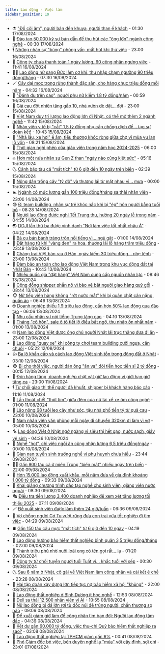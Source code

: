 ```yaml
---
title: Lao động - Việc làm
sidebar_position: 19
---
```


<!-- dantri-lao-dong-viec-lam:START -->
- ⚗️ [&quot;Đồ cõi âm&quot;, người bán đến khuya, người than ế khách](https://dantri.com.vn/lao-dong-viec-lam/do-coi-am-nguoi-ban-den-khuya-nguoi-than-e-khach-20240816142812470.htm) - 01:30 17/08/2024
- 🙉 [Đào tạo 50.000 kỹ sư bán dẫn để thu hút các &quot;ông lớn&quot; ngành công nghệ](https://dantri.com.vn/lao-dong-viec-lam/dao-tao-50000-ky-su-ban-dan-de-thu-hut-cac-ong-lon-nganh-cong-nghe-20240817000953280.htm) - 00:30 17/08/2024
- 🕴 [Những nhân sự &quot;bùng&quot; phỏng vấn, mất hút khi thử việc](https://dantri.com.vn/lao-dong-viec-lam/nhung-nhan-su-bung-phong-van-mat-hut-khi-thu-viec-20240816194315045.htm) - 23:00 16/08/2024
- 🧐 [Công ty chưa thanh toán 1 ngày lương, 60 công nhân ngưng việc](https://dantri.com.vn/lao-dong-viec-lam/cong-ty-chua-thanh-toan-1-ngay-luong-60-cong-nhan-ngung-viec-20240816181009393.htm) - 11:41 16/08/2024
- 🧑‍💻 [Lao động nữ sang Đức làm cơ khí, thu nhập chạm ngưỡng 90 triệu đồng/tháng](https://dantri.com.vn/lao-dong-viec-lam/lao-dong-nu-sang-duc-lam-co-khi-thu-nhap-cham-nguong-90-trieu-dongthang-20240816130821817.htm) - 07:30 16/08/2024
- 🪄 [Cây dại mọc trong rừng thành đặc sản, cho hàng chục triệu đồng mỗi năm](https://dantri.com.vn/lao-dong-viec-lam/cay-dai-moc-trong-rung-thanh-dac-san-cho-hang-chuc-trieu-dong-moi-nam-20240816095943306.htm) - 04:32 16/08/2024
- 🦣 [&quot;Đánh đu trên cao&quot;, người phụ nữ kiếm 1,8 tỷ đồng/năm](https://dantri.com.vn/lao-dong-viec-lam/danh-du-tren-cao-nguoi-phu-nu-kiem-18-ty-dongnam-20240815154420941.htm) - 00:59 16/08/2024
- 🎡 [Giá cau đột nhiên tăng gấp 10, nhà vườn dè dặt... đợi](https://dantri.com.vn/lao-dong-viec-lam/gia-cau-dot-nhien-tang-gap-10-nha-vuon-de-dat-doi-20240815165438031.htm) - 23:00 15/08/2024
- 🦍 [Việt Nam duy trì lượng lao động lớn đi Nhật, có thể mở thêm 2 ngành nghề](https://dantri.com.vn/lao-dong-viec-lam/viet-nam-duy-tri-luong-lao-dong-lon-di-nhat-co-the-mo-them-2-nganh-nghe-20240815181743720.htm) - 11:42 15/08/2024
- 🫶 [Nhân viên y tế bị &quot;cắt&quot; 1,5 tỷ đồng phụ cấp chống dịch để… tạo sự đoàn kết!](https://dantri.com.vn/lao-dong-viec-lam/nhan-vien-y-te-bi-cat-15-ty-dong-phu-cap-chong-dich-de-tao-su-doan-ket-20240815171418309.htm) - 10:43 15/08/2024
- 🥸 [&quot;Nhà lầu, xe hơi&quot; ế ẩm, tiểu thương khóc ròng giữa chợ vì mùa vu lan lỗ vốn](https://dantri.com.vn/lao-dong-viec-lam/nha-lau-xe-hoi-e-am-tieu-thuong-khoc-rong-giua-cho-vi-mua-vu-lan-lo-von-20240815144104523.htm) - 08:21 15/08/2024
- 🎡 [Thời gian nghỉ phép của giáo viên trong năm học 2024-2025](https://dantri.com.vn/lao-dong-viec-lam/thoi-gian-nghi-phep-cua-giao-vien-trong-nam-hoc-2024-2025-20240814181000951.htm) - 06:00 15/08/2024
- 🔥 [Hơn một nửa nhân sự Gen Z than &quot;ngày nào cũng kiệt sức&quot;](https://dantri.com.vn/lao-dong-viec-lam/hon-mot-nua-nhan-su-gen-z-than-ngay-nao-cung-kiet-suc-20240814141510598.htm) - 05:16 15/08/2024
- 🌜 [Cảnh báo tàu cá &quot;mất tích&quot; từ 6 giờ đến 10 ngày trên biển](https://dantri.com.vn/lao-dong-viec-lam/canh-bao-tau-ca-mat-tich-tu-6-gio-den-10-ngay-tren-bien-20240815075844689.htm) - 02:39 15/08/2024
- 🤭 [Nông dân trồng cây &quot;tỷ đô&quot; và thương lái từ mặt nhau vì... mưa](https://dantri.com.vn/lao-dong-viec-lam/nong-dan-trong-cay-ty-do-va-thuong-lai-tu-mat-nhau-vi-mua-20240814130203592.htm) - 00:00 15/08/2024
- 🏊 [Ngành có mức lương gần 100 triệu đồng/tháng sa thải nhân viên](https://dantri.com.vn/lao-dong-viec-lam/nganh-co-muc-luong-gan-100-trieu-dongthang-sa-thai-nhan-vien-20240813112320833.htm) - 23:00 14/08/2024
- 😎 [Đi team building, nhân sự trẻ khóc nấc khi bị &quot;ép&quot; hôn người bằng tuổi bố](https://dantri.com.vn/lao-dong-viec-lam/di-team-building-nhan-su-tre-khoc-nac-khi-bi-ep-hon-nguoi-bang-tuoi-bo-20240814115049868.htm) - 08:28 14/08/2024
- 🤖 [Người lao động được nghỉ Tết Trung thu, hưởng 20 ngày lễ trong năm](https://dantri.com.vn/lao-dong-viec-lam/nguoi-lao-dong-duoc-nghi-tet-trung-thu-huong-20-ngay-le-trong-nam-20240814100114741.htm) - 04:55 14/08/2024
- 🌏 [DOJI lần thứ ba được vinh danh &quot;Nơi làm việc tốt nhất châu Á&quot;](https://dantri.com.vn/lao-dong-viec-lam/doji-lan-thu-ba-duoc-vinh-danh-noi-lam-viec-tot-nhat-chau-a-20240814110756217.htm) - 04:22 14/08/2024
- 🦏 [Bà cụ bán bánh tráng trộn nổi tiếng vì… ngủ gật](https://dantri.com.vn/lao-dong-viec-lam/ba-cu-ban-banh-trang-tron-noi-tieng-vi-ngu-gat-20240813104431039.htm) - 01:00 14/08/2024
- 🤔 [Đặt hàng từ khi &quot;vàng đen&quot; ra hoa, thương lái lỗ hàng trăm triệu đồng](https://dantri.com.vn/lao-dong-viec-lam/dat-hang-tu-khi-vang-den-ra-hoa-thuong-lai-lo-hang-tram-trieu-dong-20240813165256008.htm) - 23:49 13/08/2024
- 🌮 [Chàng trai Việt bán rau ở Hàn, ngày kiếm 30 triệu đồng... nhẹ tênh](https://dantri.com.vn/lao-dong-viec-lam/chang-trai-viet-ban-rau-o-han-ngay-kiem-30-trieu-dong-nhe-tenh-20240813111927795.htm) - 23:00 13/08/2024
- 💪 [Đảm bảo an toàn cho lao động Việt Nam trong khu vực động đất tại Nhật Bản](https://dantri.com.vn/lao-dong-viec-lam/dam-bao-an-toan-cho-lao-dong-viet-nam-trong-khu-vuc-dong-dat-tai-nhat-ban-20240813161440362.htm) - 10:43 13/08/2024
- 💪 [Nhiều quốc gia &quot;đặt hàng&quot; Việt Nam cung cấp nguồn nhân lực](https://dantri.com.vn/lao-dong-viec-lam/nhieu-quoc-gia-dat-hang-viet-nam-cung-cap-nguon-nhan-luc-20240813134558793.htm) - 08:46 13/08/2024
- 🦒 [Cộng đồng shipper phẫn nộ vì bảo vệ bắt người giao hàng quỳ gối](https://dantri.com.vn/lao-dong-viec-lam/cong-dong-shipper-phan-no-vi-bao-ve-bat-nguoi-giao-hang-quy-goi-20240813131511841.htm) - 08:44 13/08/2024
- 🐵 [Nữ tiếp viên hàng không &quot;rớt nước mắt&quot; khi bị quản chặt cân nặng, quần áo](https://dantri.com.vn/lao-dong-viec-lam/nu-tiep-vien-hang-khong-rot-nuoc-mat-khi-bi-quan-chat-can-nang-quan-ao-20240812143453781.htm) - 06:49 13/08/2024
- 🤓 [Doanh nghiệp thiếu 1,9 triệu lao động, cần hơn 50% lao động qua đào tạo](https://dantri.com.vn/lao-dong-viec-lam/doanh-nghiep-thieu-19-trieu-lao-dong-can-hon-50-lao-dong-qua-dao-tao-20240813112524209.htm) - 06:06 13/08/2024
- 🧐 [Nhu cầu nhân sự nói tiếng Trung tăng cao](https://dantri.com.vn/lao-dong-viec-lam/nhu-cau-nhan-su-noi-tieng-trung-tang-cao-20240812151722610.htm) - 04:10 13/08/2024
- 💪 [Tháng &quot;cô hồn&quot;, sale ô tô tiết lộ điều bất ngờ, thu nhập ổn nhất năm](https://dantri.com.vn/lao-dong-viec-lam/thang-co-hon-sale-o-to-tiet-lo-dieu-bat-ngo-thu-nhap-on-nhat-nam-20240812112605800.htm) - 01:00 13/08/2024
- 🤓 [Nam lao động Việt được ông chủ người Nhật lái trực thăng đưa đi ăn](https://dantri.com.vn/lao-dong-viec-lam/nam-lao-dong-viet-duoc-ong-chu-nguoi-nhat-lai-truc-thang-dua-di-an-20240812144103627.htm) - 23:00 12/08/2024
- 💯 [Lao động &quot;quay xe&quot; khi công ty chơi team building cưỡi ngựa, cắn chuối](https://dantri.com.vn/lao-dong-viec-lam/lao-dong-quay-xe-khi-cong-ty-choi-team-building-cuoi-ngua-can-chuoi-20240812094941678.htm) - 05:22 12/08/2024
- 👍 [Ba lô khẩn cấp và cách lao động Việt sinh tồn trong động đất ở Nhật](https://dantri.com.vn/lao-dong-viec-lam/ba-lo-khan-cap-va-cach-lao-dong-viet-sinh-ton-trong-dong-dat-o-nhat-20240812095236391.htm) - 03:10 12/08/2024
- 🐵 [Bị cho thôi việc, người đàn ông &quot;ăn vạ&quot; đòi tiền học tiến sĩ 2 tỷ đồng](https://dantri.com.vn/lao-dong-viec-lam/bi-cho-thoi-viec-nguoi-dan-ong-an-va-doi-tien-hoc-tien-si-2-ty-dong-20240811132536717.htm) - 00:15 12/08/2024
- 💂 [Đơn hàng tăng, doanh nghiệp chật vật giữ lao động vì giới hạn giờ tăng ca](https://dantri.com.vn/lao-dong-viec-lam/don-hang-tang-doanh-nghiep-chat-vat-giu-lao-dong-vi-gioi-han-gio-tang-ca-20240810151446421.htm) - 23:00 11/08/2024
- 🕴 [Từ chối giao thi thể người đã khuất, shipper bị khách hàng báo cáo](https://dantri.com.vn/lao-dong-viec-lam/tu-choi-giao-thi-the-nguoi-da-khuat-shipper-bi-khach-hang-bao-cao-20240810121132074.htm) - 11:16 11/08/2024
- 👀 [Lần thoát chết &quot;thót tim&quot; giữa đêm của nữ tài xế xe ôm công nghệ](https://dantri.com.vn/lao-dong-viec-lam/lan-thoat-chet-thot-tim-giua-dem-cua-nu-tai-xe-xe-om-cong-nghe-20240810130016320.htm) - 01:00 11/08/2024
- 🦄 [Lão nông 68 tuổi leo cây như sóc, tậu nhà phố tiền tỷ từ quả cau](https://dantri.com.vn/lao-dong-viec-lam/lao-nong-68-tuoi-leo-cay-nhu-soc-tau-nha-pho-tien-ty-tu-qua-cau-20240810142923653.htm) - 23:00 10/08/2024
- 🔭 [Nam nhân viên văn phòng mỗi ngày di chuyển 320km đi làm vì vợ](https://dantri.com.vn/lao-dong-viec-lam/nam-nhan-vien-van-phong-moi-ngay-di-chuyen-320km-di-lam-vi-vo-20240809165816186.htm) - 05:00 10/08/2024
- 🪜 [Lao động Việt ở Nhật ngỡ ngàng vì siêu thị hết gạo, nước sạch, giấy vệ sinh](https://dantri.com.vn/lao-dong-viec-lam/lao-dong-viet-o-nhat-ngo-ngang-vi-sieu-thi-het-gao-nuoc-sach-giay-ve-sinh-20240810110243090.htm) - 04:36 10/08/2024
- 🌊 [Nghề &quot;hot&quot;, chỉ việc ngồi ăn cũng nhận lương 6,5 triệu đồng/ngày](https://dantri.com.vn/lao-dong-viec-lam/nghe-hot-chi-viec-ngoi-an-cung-nhan-luong-65-trieu-dongngay-20240809163157130.htm) - 00:00 10/08/2024
- 💯 [Gian nan tuyển sinh trường nghề vì phụ huynh chưa hiểu](https://dantri.com.vn/lao-dong-viec-lam/gian-nan-tuyen-sinh-truong-nghe-vi-phu-huynh-chua-hieu-20240809134401052.htm) - 23:44 09/08/2024
- 👨‍🏫 [Gần 800 tàu cá ở miền Trung &quot;biến mất&quot; nhiều ngày trên biển](https://dantri.com.vn/lao-dong-viec-lam/gan-800-tau-ca-o-mien-trung-bien-mat-nhieu-ngay-tren-bien-20240809143117571.htm) - 22:00 09/08/2024
- 🙉 [Hơn 15.000 lao động xuất khẩu, mỗi năm đưa về gia đình khoảng 1.000 tỷ đồng](https://dantri.com.vn/lao-dong-viec-lam/hon-15000-lao-dong-xuat-khau-moi-nam-dua-ve-gia-dinh-khoang-1000-ty-dong-20240809145320734.htm) - 09:33 09/08/2024
- 🦄 [Khai giảng chương trình đào tạo nghề cho sinh viên, giảng viên nước ngoài](https://dantri.com.vn/lao-dong-viec-lam/khai-giang-chuong-trinh-dao-tao-nghe-cho-sinh-vien-giang-vien-nuoc-ngoai-20240809143722302.htm) - 08:30 09/08/2024
- 🎭 [Điều tra tiền lương 3.400 doanh nghiệp để xem xét tăng lương tối thiểu 2025](https://dantri.com.vn/lao-dong-viec-lam/dieu-tra-tien-luong-3400-doanh-nghiep-de-xem-xet-tang-luong-toi-thieu-2025-20240809135435173.htm) - 07:11 09/08/2024
- 🪄 [Đề xuất sinh viên được làm thêm 24 giờ/tuần](https://dantri.com.vn/lao-dong-viec-lam/de-xuat-sinh-vien-duoc-lam-them-24-giotuan-20240809124507295.htm) - 06:36 09/08/2024
- 🌁 [Vợ chồng người Cơ Tu vượt rừng đưa con trai vừa tốt nghiệp đi tìm việc](https://dantri.com.vn/lao-dong-viec-lam/vo-chong-nguoi-co-tu-vuot-rung-dua-con-trai-vua-tot-nghiep-di-tim-viec-20240809102549979.htm) - 04:29 09/08/2024
- ⛽️ [Gần 150 tàu câu mực &quot;mất tích&quot; từ 6 giờ đến 10 ngày](https://dantri.com.vn/lao-dong-viec-lam/gan-150-tau-cau-muc-mat-tich-tu-6-gio-den-10-ngay-20240809110425320.htm) - 04:19 09/08/2024
- 🤩 [Lao động hưởng bảo hiểm thất nghiệp bình quân 3,5 triệu đồng/tháng](https://dantri.com.vn/lao-dong-viec-lam/lao-dong-huong-bao-hiem-that-nghiep-binh-quan-35-trieu-dongthang-20240808220008391.htm) - 02:00 09/08/2024
- 🌝 [Thành triệu phú nhờ nuôi loài ong có tên gọi rất... lạ](https://dantri.com.vn/lao-dong-viec-lam/thanh-trieu-phu-nho-nuoi-loai-ong-co-ten-goi-rat-la-20240808162042866.htm) - 01:20 09/08/2024
- 🤗 [Công ty từ chối tuyển người tuổi Tuất vì... khắc tuổi với sếp](https://dantri.com.vn/lao-dong-viec-lam/cong-ty-tu-choi-tuyen-nguoi-tuoi-tuat-vi-khac-tuoi-voi-sep-20240808165757577.htm) - 00:30 09/08/2024
- 🌜 [Sau 6 năm ở Nhật, cô gái về Việt Nam làm công nhân và cái kết ê chề](https://dantri.com.vn/lao-dong-viec-lam/sau-6-nam-o-nhat-co-gai-ve-viet-nam-lam-cong-nhan-va-cai-ket-e-che-20240808222014062.htm) - 23:28 08/08/2024
- 👀 [Hai tập đoàn xây dựng lớn tiếp tục nợ bảo hiểm xã hội &quot;khủng&quot;](https://dantri.com.vn/lao-dong-viec-lam/hai-tap-doan-xay-dung-lon-tiep-tuc-no-bao-hiem-xa-hoi-khung-20240808175417556.htm) - 22:00 08/08/2024
- 🫣 [Lao động thất nghiệp ở Bình Dương ít học nghề](https://dantri.com.vn/lao-dong-viec-lam/lao-dong-that-nghiep-o-binh-duong-it-hoc-nghe-20240808192311655.htm) - 12:53 08/08/2024
- 🧠 [Dell sa thải 12.500 nhân viên vì AI](https://dantri.com.vn/lao-dong-viec-lam/dell-sa-thai-12500-nhan-vien-vi-ai-20240808162333467.htm) - 10:55 08/08/2024
- 🎊 [Nữ lao động bị đá lớn rơi từ dốc núi đè trúng người, chấn thương sọ não](https://dantri.com.vn/lao-dong-viec-lam/nu-lao-dong-bi-da-lon-roi-tu-doc-nui-de-trung-nguoi-chan-thuong-so-nao-20240808155554482.htm) - 09:06 08/08/2024
- 🧰 [Đề xuất giảm giờ làm để công nhân tìm bạn đời: Người lao động tâm đắc](https://dantri.com.vn/lao-dong-viec-lam/de-xuat-giam-gio-lam-de-cong-nhan-tim-ban-doi-nguoi-lao-dong-tam-dac-20240808105244716.htm) - 04:36 08/08/2024
- 🐘 [Kết dư gần 60.000 tỷ đồng, việc thu-chi Quỹ bảo hiểm thất nghiệp ra sao?](https://dantri.com.vn/lao-dong-viec-lam/ket-du-gan-60000-ty-dong-viec-thu-chi-quy-bao-hiem-that-nghiep-ra-sao-20240807171944051.htm) - 03:08 08/08/2024
- 🥳 [Lao động thất nghiệp tại TPHCM giảm gần 9%](https://dantri.com.vn/lao-dong-viec-lam/lao-dong-that-nghiep-tai-tphcm-giam-gan-9-20240807155106231.htm) - 00:41 08/08/2024
- 🐎 [Phó Giám đốc bỏ việc, bén duyên nghề lạ &quot;múa&quot; với cây đinh, sợi chỉ](https://dantri.com.vn/lao-dong-viec-lam/pho-giam-doc-bo-viec-ben-duyen-nghe-la-mua-voi-cay-dinh-soi-chi-20240807114907151.htm) - 23:01 07/08/2024<!-- dantri-lao-dong-viec-lam:END -->
